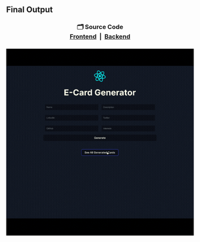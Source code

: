 ## Final Output

<h3 align="center">

🗂️ Source Code <br>
[Frontend](./frontend/src/App.jsx)&nbsp;&nbsp;|&nbsp;
[Backend](./backend/index.js)

<h3>

<p align="center">
 <img width="900px" alt="Jio Network blocking the view? Network switch reveals the magic!" src="./output.gif">


<p>